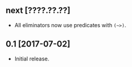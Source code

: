 ## next [????.??.??]
* All eliminators now use predicates with `(~>)`.

## 0.1 [2017-07-02]
* Initial release.
